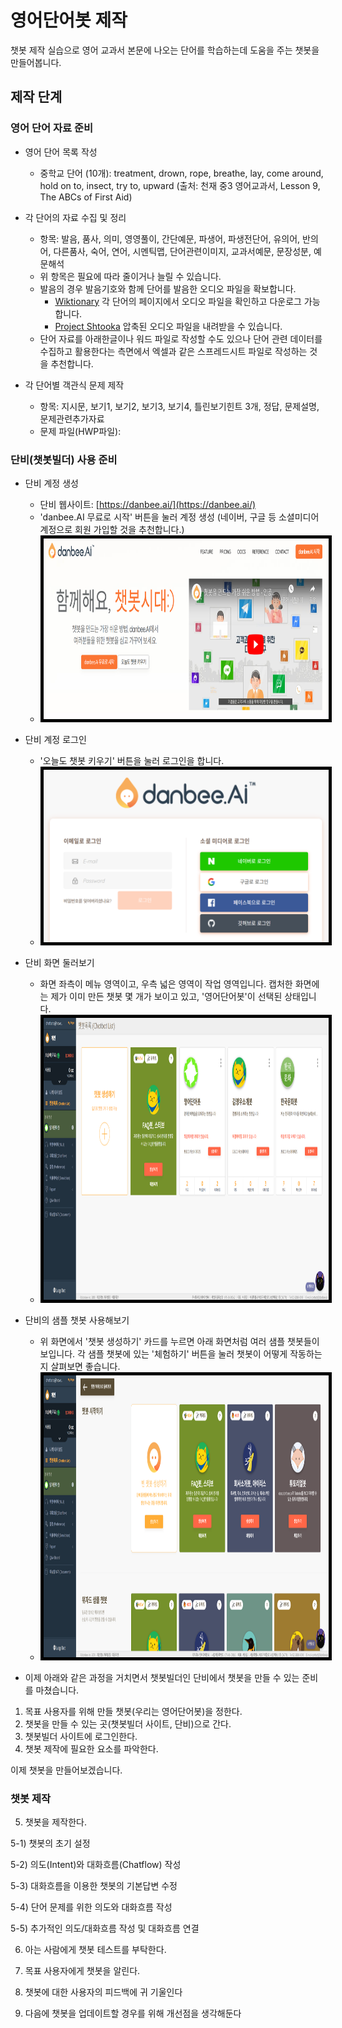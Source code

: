 # 영어단어봇 제작
챗봇 제작 실습으로 영어 교과서 본문에 나오는 단어를 학습하는데 도움을 주는 챗봇을 만들어봅니다.

## 제작 단계

### 영어 단어 자료 준비

* 영어 단어 목록 작성
  + 중학교 단어 (10개): treatment, drown, rope, breathe, lay, come around, hold on to, insect, try to, upward (출처: 천재 중3 영어교과서, Lesson 9, The ABCs of First Aid) 
  
* 각 단어의 자료 수집 및 정리
  + 항목: 발음, 품사, 의미, 영영풀이, 간단예문, 파생어, 파생전단어, 유의어, 반의어, 다른품사, 숙어, 연어, 시멘틱맵, 단어관련이미지, 교과서예문, 문장성분, 예문해석
  + 위 항목은 필요에 따라 줄이거나 늘릴 수 있습니다.
  + 발음의 경우 발음기호와 함께 단어를 발음한 오디오 파일을 확보합니다.
    - [Wiktionary](https://en.wiktionary.org/) 각 단어의 페이지에서 오디오 파일을 확인하고 다운로그 가능합니다.
    - [Project Shtooka](http://shtooka.net/) 압축된 오디오 파일을 내려받을 수 있습니다.
  + 단어 자료를 아래한글이나 워드 파일로 작성할 수도 있으나 단어 관련 데이터를 수집하고 활용한다는 측면에서 엑셀과 같은 스프레드시트 파일로 작성하는 것을 추천합니다.

* 각 단어별 객관식 문제 제작
  + 항목: 지시문, 보기1, 보기2, 보기3, 보기4, 틀린보기힌트 3개, 정답, 문제설명, 문제관련추가자료
  + 문제 파일(HWP파일): 

### 단비(챗봇빌더) 사용 준비

* 단비 계정 생성
  + 단비 웹사이트: [https://danbee.ai/](https://danbee.ai/)
  + 'danbee.AI 무료로 시작' 버튼을 눌러 계정 생성 (네이버, 구글 등 소셜미디어 계정으로 회원 가입할 것을 추천합니다.)
  + <img src="danbi_01_website.png" width="800" height="289" style="border:5px solid black"></img>

* 단비 계정 로그인
  + '오늘도 챗봇 키우기' 버튼을 눌러 로그인을 합니다.
  + <img src="danbi_02_login.png" width="500" height="276" style="border:5px solid black"></img>

* 단비 화면 둘러보기
  + 화면 좌측이 메뉴 영역이고, 우측 넓은 영역이 작업 영역입니다. 캡처한 화면에는 제가 이미 만든 챗봇 몇 개가 보이고 있고, '영어단어봇'이 선택된 상태입니다. 
  + <img src="danbi_03_chatbotlist.png" width="1000" height="451" style="border:5px solid black"></img>

* 단비의 샘플 챗봇 사용해보기
  + 위 화면에서 '챗봇 생성하기' 카드를 누르면 아래 화면처럼 여러 샘플 챗봇들이 보입니다. 각 샘플 챗봇에 있는 '체험하기' 버튼을 눌러 챗봇이 어떻게 작동하는지 살펴보면 좋습니다.
  + <img src="danbi_04_samplechatbot.png" width="1000" height="451" style="border:5px solid black"></img>

* 이제 아래와 같은 과정을 거치면서 챗봇빌더인 단비에서 챗봇을 만들 수 있는 준비를 마쳤습니다. 
1) 목표 사용자를 위해 만들 챗봇(우리는 영어단어봇)을 정한다.
2) 챗봇을 만들 수 있는 곳(챗봇빌더 사이트, 단비)으로 간다.
3) 챗봇빌더 사이트에 로그인한다.
4) 챗봇 제작에 필요한 요소를 파악한다.

이제 챗봇을 만들어보겠습니다.

### 챗봇 제작

5) 챗봇을 제작한다.

5-1) 챗봇의 초기 설정

5-2) 의도(Intent)와 대화흐름(Chatflow) 작성

5-3) 대화흐름을 이용한 챗봇의 기본답변 수정

5-4) 단어 문제를 위한 의도와 대화흐름 작성 

5-5) 추가적인 의도/대화흐름 작성 및 대화흐름 연결 

6) 아는 사람에게 챗봇 테스트를 부탁한다.

7) 목표 사용자에게 챗봇을 알린다.

8) 챗봇에 대한 사용자의 피드백에 귀 기울인다

9) 다음에 챗봇을 업데이트할 경우를 위해 개선점을 생각해둔다

